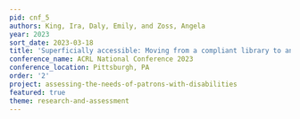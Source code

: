 ```yaml
---
pid: cnf_5
authors: King, Ira, Daly, Emily, and Zoss, Angela
year: 2023
sort_date: 2023-03-18
title: 'Superficially accessible: Moving from a compliant library to an inclusive library'
conference_name: ACRL National Conference 2023
conference_location: Pittsburgh, PA
order: '2'
project: assessing-the-needs-of-patrons-with-disabilities
featured: true
theme: research-and-assessment
---
```

